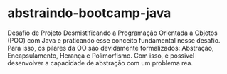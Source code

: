 # abstraindo-bootcamp-java
Desafio de Projeto
Desmistificando a Programação Orientada a Objetos (POO) com Java e praticando esse conceito fundamental nesse desafio. Para isso, os pilares da OO são devidamente formalizados: Abstração, Encapsulamento, Herança e Polimorfismo. Com isso, é possivel desenvolver a capacidade de abstração com um problema rea.

